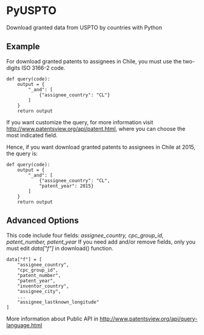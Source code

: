 # PyUSPTO 
Download granted data from USPTO by countries with Python

## Example
For download granted patents to assignees in Chile, you must use the two-digits ISO 3166-2 code.

    def query(code):
        output = {
            "_and": [
                {"assignee_country": "CL"}        
            ]
        }
        return output

If you want customize the query, for more information visit http://www.patentsview.org/api/patent.html, where you can choose the most indicated field.

Hence, if you want download granted patents to assignees in Chile at 2015, the query is:

    def query(code):
        output = {
            "_and": [
                {"assignee_country": "CL",
                "patent_year": 2015}        
            ]
        }
        return output

## Advanced Options
This code include four fields: _assignee_country, cpc_group_id, patent_number, patent_year_
If you need add and/or remove fields, only you must edit _data["f"]_ in download() function.

    data["f"] = [
        "assignee_country", 
        "cpc_group_id", 
        "patent_number", 
        "patent_year",
        "inventor_country",
        "assignee_city",
        ...
        "assignee_lastknown_longitude"
    ]

More information about Public API in http://www.patentsview.org/api/query-language.html
